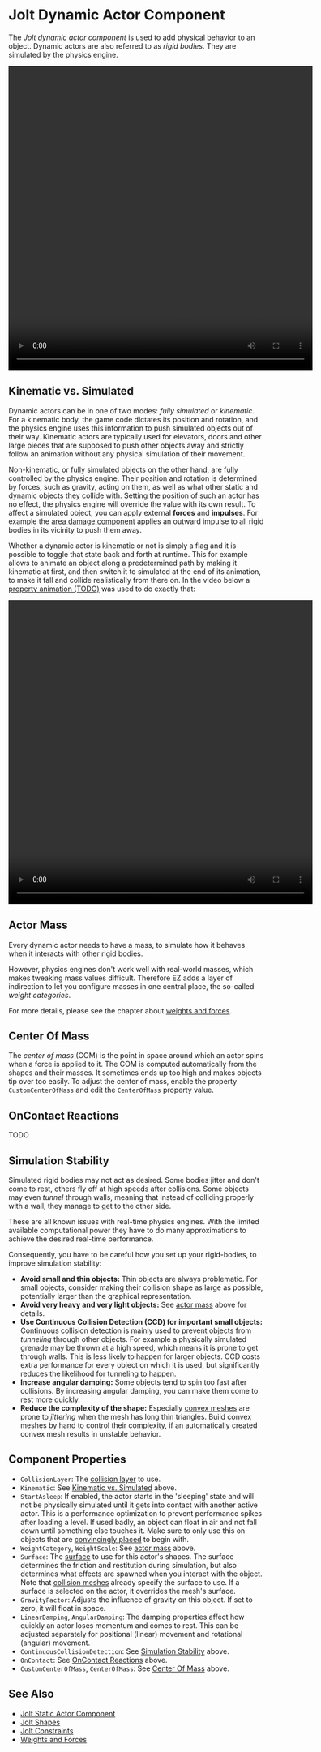 # Jolt Dynamic Actor Component

The *Jolt dynamic actor component* is used to add physical behavior to an object. Dynamic actors are also referred to as *rigid bodies*. They are simulated by the physics engine.

<video src="media/dynamic-actor.webm" width="600" height="600" autoplay loop></video>

## Kinematic vs. Simulated

Dynamic actors can be in one of two modes: *fully simulated* or *kinematic*. For a kinematic body, the game code dictates its position and rotation, and the physics engine uses this information to push simulated objects out of their way. Kinematic actors are typically used for elevators, doors and other large pieces that are supposed to push other objects away and strictly follow an animation without any physical simulation of their movement.

Non-kinematic, or fully simulated objects on the other hand, are fully controlled by the physics engine. Their position and rotation is determined by forces, such as gravity, acting on them, as well as what other static and dynamic objects they collide with. Setting the position of such an actor has no effect, the physics engine will override the value with its own result. To affect a simulated object, you can apply external **forces** and **impulses**. For example the [area damage component](../../../gameplay/area-damage-component.md) applies an outward impulse to all rigid bodies in its vicinity to push them away.

Whether a dynamic actor is kinematic or not is simply a flag and it is possible to toggle that state back and forth at runtime. This for example allows to animate an object along a predetermined path by making it kinematic at first, and then switch it to simulated at the end of its animation, to make it fall and collide realistically from there on. In the video below a [property animation (TODO)](../../../animation/property-animation/property-animation-overview.md) was used to do exactly that:

<video src="media/kinematic-switch.webm" width="600" height="600" autoplay loop></video>

## Actor Mass

Every dynamic actor needs to have a mass, to simulate how it behaves when it interacts with other rigid bodies.

However, physics engines don't work well with real-world masses, which makes tweaking mass values difficult. Therefore EZ adds a layer of indirection to let you configure masses in one central place, the so-called *weight categories*.

For more details, please see the chapter about [weights and forces](../concepts/weights-forces.md).

## Center Of Mass

The *center of mass* (COM) is the point in space around which an actor spins when a force is applied to it. The COM is computed automatically from the shapes and their masses. It sometimes ends up too high and makes objects tip over too easily. To adjust the center of mass, enable the property `CustomCenterOfMass` and edit the `CenterOfMass` property value.

## OnContact Reactions

TODO

## Simulation Stability

Simulated rigid bodies may not act as desired. Some bodies jitter and don't come to rest, others fly off at high speeds after collisions. Some objects may even *tunnel* through walls, meaning that instead of colliding properly with a wall, they manage to get to the other side.

These are all known issues with real-time physics engines. With the limited available computational power they have to do many approximations to achieve the desired real-time performance.

Consequently, you have to be careful how you set up your rigid-bodies, to improve simulation stability:

* **Avoid small and thin objects:** Thin objects are always problematic. For small objects, consider making their collision shape as large as possible, potentially larger than the graphical representation.
* **Avoid very heavy and very light objects:** See [actor mass](#actor-mass) above for details.
* **Use Continuous Collision Detection (CCD) for important small objects:** Continuous collision detection is mainly used to prevent objects from *tunneling* through other objects. For example a physically simulated grenade may be thrown at a high speed, which means it is prone to get through walls. This is less likely to happen for larger objects. CCD costs extra performance for every object on which it is used, but significantly reduces the likelihood for tunneling to happen.
* **Increase angular damping:** Some objects tend to spin too fast after collisions. By increasing angular damping, you can make them come to rest more quickly.
* **Reduce the complexity of the shape:** Especially [convex meshes](../collision-shapes/jolt-collision-meshes.md) are prone to *jittering* when the mesh has long thin triangles. Build convex meshes by hand to control their complexity, if an automatically created convex mesh results in unstable behavior.

## Component Properties

* `CollisionLayer`: The [collision layer](../collision-shapes/jolt-collision-layers.md) to use.
* `Kinematic`: See [Kinematic vs. Simulated](#kinematic-vs-simulated) above.
* `StartAsleep`: If enabled, the actor starts in the 'sleeping' state and will not be physically simulated until it gets into contact with another active actor. This is a performance optimization to prevent performance spikes after loading a level. If used badly, an object can float in air and not fall down until something else touches it. Make sure to only use this on objects that are [convincingly placed](../../../editor/run-scene.md#keep-simulation-changes) to begin with.
* `WeightCategory`, `WeightScale`: See [actor mass](#actor-mass) above.
* `Surface`: The [surface](../../../materials/surfaces.md) to use for this actor's shapes. The surface determines the friction and restitution during simulation, but also determines what effects are spawned when you interact with the object. Note that [collision meshes](../collision-shapes/jolt-collision-meshes.md) already specify the surface to use. If a surface is selected on the actor, it overrides the mesh's surface.
* `GravityFactor`: Adjusts the influence of gravity on this object. If set to zero, it will float in space.
* `LinearDamping`, `AngularDamping`: The damping properties affect how quickly an actor loses momentum and comes to rest. This can be adjusted separately for positional (linear) movement and rotational (angular) movement.
* `ContinuousCollisionDetection`: See [Simulation Stability](#simulation-stability) above.
* `OnContact`: See [OnContact Reactions](#oncontact-reactions) above.
* `CustomCenterOfMass`, `CenterOfMass`: See [Center Of Mass](#center-of-mass) above.

## See Also

* [Jolt Static Actor Component](jolt-static-actor-component.md)
* [Jolt Shapes](../collision-shapes/jolt-shapes.md)
* [Jolt Constraints](../constraints/jolt-constraints.md)
* [Weights and Forces](../concepts/weights-forces.md)
